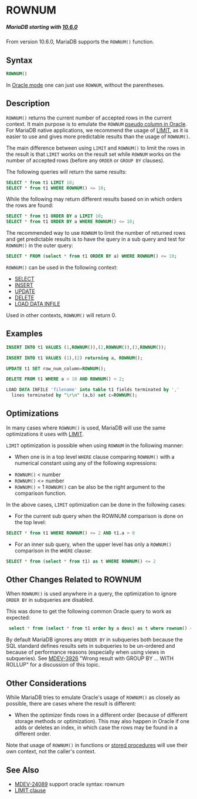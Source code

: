 # ROWNUM

##### MariaDB starting with [10.6.0](/kb/en/mariadb-1060-release-notes/)

From version 10.6.0, MariaDB supports the <code class="fixed" style="white-space:pre-wrap">ROWNUM()</code> function.

## Syntax

```sql
ROWNUM()
```

In [Oracle mode](/kb/en/sql_modeoracle/) one can just use <code class="fixed" style="white-space:pre-wrap">ROWNUM</code>, without the parentheses.

## Description

<code class="fixed" style="white-space:pre-wrap">ROWNUM()</code> returns the current number of accepted rows in the
current context. It main purpose is to emulate the <code class="fixed" style="white-space:pre-wrap">ROWNUM</code>
[pseudo column in Oracle](https://docs.oracle.com/en/database/oracle/oracle-database/19/sqlrf/ROWNUM-Pseudocolumn.html#GUID-2E40EC12-3FCF-4A4F-B5F2-6BC669021726). For MariaDB native applications, we recommend the usage of [LIMIT](/sql-statements-structure/sql-statements/data-manipulation/selecting-data/limit/), as it is easier to use and gives more predictable results than the usage of <code class="fixed" style="white-space:pre-wrap">ROWNUM()</code>.

The main difference between using <code class="fixed" style="white-space:pre-wrap">LIMIT</code> and
<code class="fixed" style="white-space:pre-wrap">ROWNUM()</code> to limit the rows in the result is that
<code class="fixed" style="white-space:pre-wrap">LIMIT</code> works on the result set while <code class="fixed" style="white-space:pre-wrap">ROWNUM</code>
works on the number of accepted rows (before any <code class="fixed" style="white-space:pre-wrap">ORDER</code> or
<code class="fixed" style="white-space:pre-wrap">GROUP BY</code> clauses).

The following queries will return the same results:

```sql
SELECT * from t1 LIMIT 10;
SELECT * from t1 WHERE ROWNUM() <= 10;
```

While the following may return different results based on in which orders the rows are found:

```sql
SELECT * from t1 ORDER BY a LIMIT 10;
SELECT * from t1 ORDER BY a WHERE ROWNUM() <= 10;
```

The recommended way to use <code class="fixed" style="white-space:pre-wrap">ROWNUM</code> to limit the number of returned rows and get predictable results is to have the query in a sub query and test for <code class="fixed" style="white-space:pre-wrap">ROWNUM()</code> in the outer query:

```sql
SELECT * FROM (select * from t1 ORDER BY a) WHERE ROWNUM() <= 10;
```

<code class="fixed" style="white-space:pre-wrap">ROWNUM()</code> can be used in the following context:

- [SELECT](/sql-statements-structure/sql-statements/data-manipulation/selecting-data/select/)
- [INSERT](/sql-statements-structure/sql-statements/data-manipulation/inserting-loading-data/insert/)
- [UPDATE](/sql-statements-structure/sql-statements/data-manipulation/changing-deleting-data/update/)
- [DELETE](/sql-statements-structure/sql-statements/data-manipulation/changing-deleting-data/delete/)
- [LOAD DATA INFILE](/kb/en/load-data-infile/)

Used in other contexts, <code class="fixed" style="white-space:pre-wrap">ROWNUM()</code> will return 0.

## Examples

```sql
INSERT INTO t1 VALUES (1,ROWNUM()),(2,ROWNUM()),(3,ROWNUM());

INSERT INTO t1 VALUES (1),(2) returning a, ROWNUM();

UPDATE t1 SET row_num_column=ROWNUM();

DELETE FROM t1 WHERE a < 10 AND ROWNUM() < 2;

LOAD DATA INFILE 'filename' into table t1 fields terminated by ',' 
  lines terminated by "\r\n" (a,b) set c=ROWNUM();
```

## Optimizations

In many cases where <code class="fixed" style="white-space:pre-wrap">ROWNUM()</code> is used, MariaDB will use the same optimizations it uses with [LIMIT](/sql-statements-structure/sql-statements/data-manipulation/selecting-data/limit/).

<code class="fixed" style="white-space:pre-wrap">LIMIT</code> optimization is possible when using <code class="fixed" style="white-space:pre-wrap">ROWNUM</code> in the following manner:

- When one is in a top level <code class="fixed" style="white-space:pre-wrap">WHERE</code> clause comparing <code class="fixed" style="white-space:pre-wrap">ROWNUM()</code> with a numerical constant using any of the following expressions:
<ul start="1"><li><code class="fixed" style="white-space:pre-wrap">ROWNUM()</code> &lt; number
</li><li><code class="fixed" style="white-space:pre-wrap">ROWNUM()</code> &lt;= number
</li><li><code class="fixed" style="white-space:pre-wrap">ROWNUM()</code> = 1
<code class="fixed" style="white-space:pre-wrap">ROWNUM()</code> can be also be the right argument to the comparison function.
</li></ul>

In the above cases, <code class="fixed" style="white-space:pre-wrap">LIMIT</code> optimization can be done in the
following cases:

- For the current sub query when the ROWNUM comparison is done on the top level:

```sql
SELECT * from t1 WHERE ROWNUM() <= 2 AND t1.a > 0
```

- For an inner sub query, when the upper level has only a <code class="fixed" style="white-space:pre-wrap">ROWNUM()</code> comparison in the <code class="fixed" style="white-space:pre-wrap">WHERE</code> clause:

```sql
SELECT * from (select * from t1) as t WHERE ROWNUM() <= 2
```

## Other Changes Related to ROWNUM

When <code class="fixed" style="white-space:pre-wrap">ROWNUM()</code> is used anywhere in a query, the optimization to ignore `ORDER BY` in subqueries are disabled.

This was done to get the following common Oracle query to work as expected:

```sql
 select * from (select * from t1 order by a desc) as t where rownum() <= 2;
```

By default MariaDB ignores any `ORDER BY` in subqueries both because the SQL standard defines results sets in subqueries to be un-ordered and because of performance reasons (especially when using views in subqueries).  See [MDEV-3926](https://jira.mariadb.org/browse/MDEV-3926) "Wrong result with GROUP BY ... WITH ROLLUP" for a discussion of this topic.

## Other Considerations

While MariaDB tries to emulate Oracle's usage of <code class="fixed" style="white-space:pre-wrap">ROWNUM()</code> as closely as possible, there are cases where the result is different:

- When the optimizer finds rows in a different order (because of different storage methods or optimization). This may also happen in Oracle if one adds or deletes an index, in which case the rows may be found in a different order.

Note that usage of <code class="fixed" style="white-space:pre-wrap">ROWNUM()</code> in functions or [stored procedures](/programming-customizing-mariadb/stored-routines/stored-procedures/) will use their own context, not the caller's context.

## See Also

- [MDEV-24089](https://jira.mariadb.org/browse/MDEV-24089) support oracle syntax: rownum
- [LIMIT clause](/sql-statements-structure/sql-statements/data-manipulation/selecting-data/limit/)